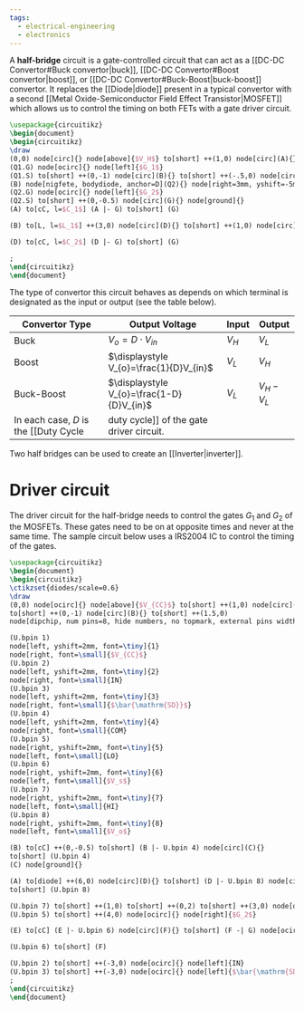 ```yaml
---
tags:
  - electrical-engineering
  - electronics
---
```

A **half-bridge** circuit is a gate-controlled circuit that can act as a [[DC-DC Convertor#Buck convertor|buck]], [[DC-DC Convertor#Boost convertor|boost]], or [[DC-DC Convertor#Buck-Boost|buck-boost]] convertor. It replaces the [[Diode|diode]] present in a typical convertor with a second [[Metal Oxide-Semiconductor Field Effect Transistor|MOSFET]] which allows us to control the timing on both FETs with a gate driver circuit.
```tikz
\usepackage{circuitikz}
\begin{document}
\begin{circuitikz}
\draw
(0,0) node[circ]{} node[above]{$V_H$} to[short] ++(1,0) node[circ](A){} to[short] ++(3,0) node[nigfete, bodydiode, anchor=D](Q1){} node[right=3mm, yshift=-5mm]{$Q_1$}
(Q1.G) node[ocirc]{} node[left]{$G_1$}
(Q1.S) to[short] ++(0,-1) node[circ](B){} to[short] ++(-.5,0) node[circ]{} node[left]{M}
(B) node[nigfete, bodydiode, anchor=D](Q2){} node[right=3mm, yshift=-5mm]{$Q_2$}
(Q2.G) node[ocirc]{} node[left]{$G_2$}
(Q2.S) to[short] ++(0,-0.5) node[circ](G){} node[ground]{}
(A) to[cC, l=$C_1$] (A |- G) to[short] (G)

(B) to[L, l=$L_1$] ++(3,0) node[circ](D){} to[short] ++(1,0) node[circ]{} node[above]{$V_L$}

(D) to[cC, l=$C_2$] (D |- G) to[short] (G)

;
\end{circuitikz}
\end{document}
```
The type of convertor this circuit behaves as depends on which terminal is designated as the input or output (see the table below).

| Convertor Type | Output Voltage                            | Input   | Output        |
| -------------- | ----------------------------------------- | ------- | ------------- |
| Buck           | $V_{o}=D\cdot V_{in}$                     | $V_{H}$ | $V_{L}$       |
| Boost          | $\displaystyle V_{o}=\frac{1}{D}V_{in}$   | $V_{L}$ | $V_{H}$       |
| Buck-Boost     | $\displaystyle V_{o}=\frac{1-D}{D}V_{in}$ | $V_{L}$ | $V_{H}-V_{L}$ |
In each case, $D$ is the [[Duty Cycle|duty cycle]] of the gate driver circuit.

Two half bridges can be used to create an [[Inverter|inverter]].
# Driver circuit
The driver circuit for the half-bridge needs to control the gates $G_{1}$ and $G_{2}$ of the MOSFETs. These gates need to be on at opposite times and never at the same time. The sample circuit below uses a IRS2004 IC to control the timing of the gates.
```tikz
\usepackage{circuitikz}
\begin{document}
\begin{circuitikz}
\ctikzset{diodes/scale=0.6}
\draw
(0,0) node[ocirc]{} node[above]{$V_{CC}$} to[short] ++(1,0) node[circ](A){}
to[short] ++(0,-1) node[circ](B){} to[short] ++(1.5,0)
node[dipchip, num pins=8, hide numbers, no topmark, external pins width=0.25, anchor=bpin 1](U){}

(U.bpin 1) 
node[left, yshift=2mm, font=\tiny]{1}
node[right, font=\small]{$V_{CC}$}
(U.bpin 2) 
node[left, yshift=2mm, font=\tiny]{2}
node[right, font=\small]{IN}
(U.bpin 3) 
node[left, yshift=2mm, font=\tiny]{3}
node[right, font=\small]{$\bar{\mathrm{SD}}$}
(U.bpin 4) 
node[left, yshift=2mm, font=\tiny]{4}
node[right, font=\small]{COM}
(U.bpin 5) 
node[right, yshift=2mm, font=\tiny]{5}
node[left, font=\small]{LO}
(U.bpin 6) 
node[right, yshift=2mm, font=\tiny]{6}
node[left, font=\small]{$V_s$}
(U.bpin 7) 
node[right, yshift=2mm, font=\tiny]{7}
node[left, font=\small]{HI}
(U.bpin 8) 
node[right, yshift=2mm, font=\tiny]{8}
node[left, font=\small]{$V_o$}

(B) to[cC] ++(0,-0.5) to[short] (B |- U.bpin 4) node[circ](C){}
to[short] (U.bpin 4)
(C) node[ground]{}

(A) to[diode] ++(6,0) node[circ](D){} to[short] (D |- U.bpin 8) node[circ](E){}
to[short] (U.bpin 8)

(U.bpin 7) to[short] ++(1,0) to[short] ++(0,2) to[short] ++(3,0) node[ocirc](G){} node[right]{$G_1$}
(U.bpin 5) to[short] ++(4,0) node[ocirc]{} node[right]{$G_2$}

(E) to[cC] (E |- U.bpin 6) node[circ](F){} to[short] (F -| G) node[ocirc]{} node[right]{M}

(U.bpin 6) to[short] (F)

(U.bpin 2) to[short] ++(-3,0) node[ocirc]{} node[left]{IN}
(U.bpin 3) to[short] ++(-3,0) node[ocirc]{} node[left]{$\bar{\mathrm{SD}}$}
;
\end{circuitikz}
\end{document}
```